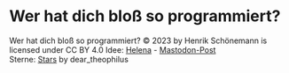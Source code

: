 # Wer hat dich bloß so programmiert?
Wer hat dich bloß so programmiert? © 2023 by Henrik Schönemann is licensed under CC BY 4.0 
Idee: [Helena](https://chaos.social/@Helena) - [Mastodon-Post](https://chaos.social/@Helena/111438857897348336)  
Sterne: [Stars](https://openclipart.org/detail/122131/stars) by dear_theophilus
